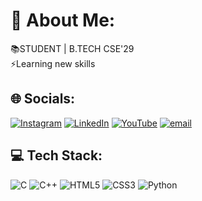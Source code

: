 <h1>💫 About Me:</h1>
📚STUDENT | B.TECH CSE'29<br>⚡Learning new skills


## 🌐 Socials:
[![Instagram](https://img.shields.io/badge/Instagram-%23E4405F.svg?logo=Instagram&logoColor=white)](https://instagram.com/teditor22) [![LinkedIn](https://img.shields.io/badge/LinkedIn-%230077B5.svg?logo=linkedin&logoColor=white)](https://www.linkedin.com/in/aayush-bharti-090661339/) [![YouTube](https://img.shields.io/badge/YouTube-%23FF0000.svg?logo=YouTube&logoColor=white)](https://youtube.com/@teditor) [![email](https://img.shields.io/badge/Email-D14836?logo=gmail&logoColor=white)](mailto:aayushb22.cse@gmail.com) 

## 💻 Tech Stack:
![C](https://img.shields.io/badge/c-%2300599C.svg?style=plastic&logo=c&logoColor=white) ![C++](https://img.shields.io/badge/c++-%2300599C.svg?style=plastic&logo=c%2B%2B&logoColor=white) ![HTML5](https://img.shields.io/badge/html5-%23E34F26.svg?style=plastic&logo=html5&logoColor=white) ![CSS3](https://img.shields.io/badge/css3-%231572B6.svg?style=plastic&logo=css3&logoColor=white) ![Python](https://img.shields.io/badge/python-3670A0?style=plastic&logo=python&logoColor=ffdd54)
